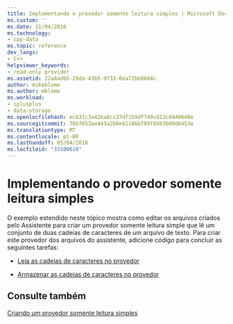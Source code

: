 ```yaml
---
title: Implementando o provedor somente leitura simples | Microsoft Docs
ms.custom: ''
ms.date: 11/04/2016
ms.technology:
- cpp-data
ms.topic: reference
dev_langs:
- C++
helpviewer_keywords:
- read-only provider
ms.assetid: 22a8adb5-19da-43b5-9733-0ea72bb8684c
author: mikeblome
ms.author: mblome
ms.workload:
- cplusplus
- data-storage
ms.openlocfilehash: ec631c3a426a8cc27df1b9df749c813c0440640e
ms.sourcegitcommit: 76b7653ae443a2b8eb1186b789f8503609d6453e
ms.translationtype: MT
ms.contentlocale: pt-BR
ms.lasthandoff: 05/04/2018
ms.locfileid: "33100610"
---
```

# <a name="implementing-the-simple-read-only-provider"></a>Implementando o provedor somente leitura simples
O exemplo estendido neste tópico mostra como editar os arquivos criados pelo Assistente para criar um provedor somente leitura simple que lê um conjunto de duas cadeias de caracteres de um arquivo de texto. Para criar este provedor dos arquivos do assistente, adicione código para concluir as seguintes tarefas:  
  
-   [Leia as cadeias de caracteres no provedor](../../data/oledb/reading-strings-into-the-ole-db-provider.md)  
  
-   [Armazenar as cadeias de caracteres no provedor](../../data/oledb/storing-strings-in-the-ole-db-provider.md)  
  
## <a name="see-also"></a>Consulte também  
 [Criando um provedor somente leitura simples](../../data/oledb/creating-a-simple-read-only-provider.md)